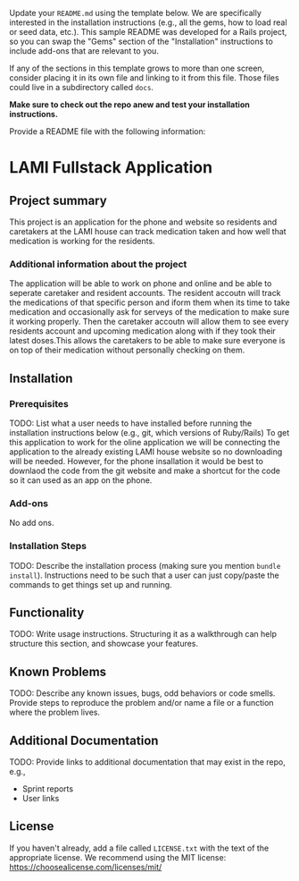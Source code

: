 Update your `README.md` using the template below. We are specifically interested in the installation instructions (e.g., all the gems, how to load real or seed data, etc.). This sample README was developed for a Rails project, so you can swap the "Gems" section of the "Installation" instructions to include add-ons that are relevant to you.

If any of the sections in this template grows to more than one screen, consider placing it in its own file and linking to it from this file. Those files could live in a subdirectory called `docs`.

**Make sure to check out the repo anew and test your installation instructions.**

Provide a README file with the following information:

# LAMI Fullstack Application

## Project summary

This project is an application for the phone and website so residents and caretakers at the LAMI house can track medication taken and how well that medication is working for the residents. 

### Additional information about the project

The application will be able to work on phone and online and be able to seperate caretaker and resident accounts. The resident accoutn will track the medications of that specific person and iform them when its time to take medication and occasionally ask for serveys of the medication to make sure it working properly. Then the caretaker accoutn will allow them to see every residents account and upcoming medication along with if they took their latest doses.This allows the caretakers to be able to make sure everyone is on top of their medication without personally checking on them.

## Installation

### Prerequisites

TODO: List what a user needs to have installed before running the installation instructions below (e.g., git, which versions of Ruby/Rails)
To get this application to work for the oline application we will be connecting the application to the already existing LAMI house website so no downloading will be needed. However, for the phone insallation it would be best to downlaod the code from the git website and make a shortcut for the code so it can used as an app on the phone. 

### Add-ons

No add ons.

### Installation Steps

TODO: Describe the installation process (making sure you mention `bundle install`).
Instructions need to be such that a user can just copy/paste the commands to get things set up and running. 


## Functionality

TODO: Write usage instructions. Structuring it as a walkthrough can help structure this section,
and showcase your features.


## Known Problems

TODO: Describe any known issues, bugs, odd behaviors or code smells. 
Provide steps to reproduce the problem and/or name a file or a function where the problem lives.

## Additional Documentation

TODO: Provide links to additional documentation that may exist in the repo, e.g.,
  * Sprint reports
  * User links

## License

If you haven't already, add a file called `LICENSE.txt` with the text of the appropriate license.
We recommend using the MIT license: <https://choosealicense.com/licenses/mit/>

